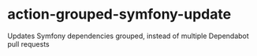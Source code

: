 # action-grouped-symfony-update
Updates Symfony dependencies grouped, instead of multiple Dependabot pull requests
